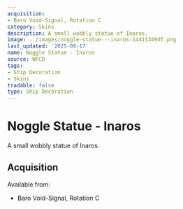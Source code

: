 ```yaml
---
acquisition:
- Baro Void-Signal, Rotation C
category: Skins
description: A small wobbly statue of Inaros.
image: ../images/noggle-statue---inaros-14411349df.png
last_updated: '2025-09-17'
name: Noggle Statue - Inaros
source: WFCD
tags:
- Ship Decoration
- Skins
tradable: false
type: Ship Decoration
---
```


# Noggle Statue - Inaros

A small wobbly statue of Inaros.

## Acquisition

Available from:
- Baro Void-Signal, Rotation C

